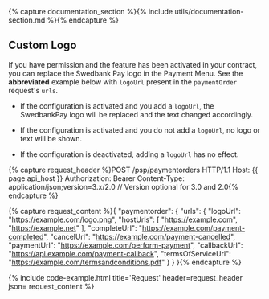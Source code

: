 {% capture documentation_section %}{% include utils/documentation-section.md %}{% endcapture %}

## Custom Logo

If you have permission and the feature has been activated in your contract, you
can replace the Swedbank Pay logo in the Payment Menu. See the **abbreviated**
example below with `logoUrl` present in the `paymentOrder` request's `urls`.

*   If the configuration is activated and you add a `logoUrl`, the SwedbankPay
    logo will be replaced and the text changed accordingly.

*   If the configuration is activated and you do not add a `logoUrl`, no logo or
    text will be shown.

*   If the configuration is deactivated, adding a `logoUrl` has no effect.

{% capture request_header %}POST /psp/paymentorders HTTP/1.1
Host: {{ page.api_host }}
Authorization: Bearer <AccessToken>
Content-Type: application/json;version=3.x/2.0      // Version optional for 3.0 and 2.0{% endcapture %}

{% capture request_content %}{
    "paymentorder": {
        "urls": {
            "logoUrl": "https://example.com/logo.png",
            "hostUrls": [ "https://example.com", "https://example.net" ],
            "completeUrl": "https://example.com/payment-completed",
            "cancelUrl": "https://example.com/payment-cancelled",
            "paymentUrl": "https://example.com/perform-payment",
            "callbackUrl": "https://api.example.com/payment-callback",
            "termsOfServiceUrl": "https://example.com/termsandconditions.pdf"
        }
    }
}{% endcapture %}

{% include code-example.html
    title='Request'
    header=request_header
    json= request_content
    %}
